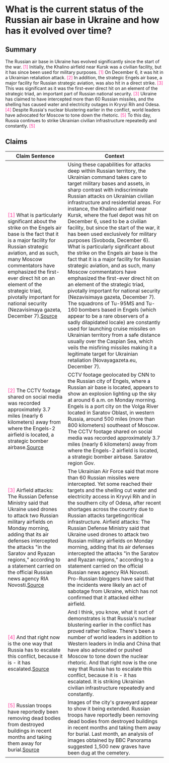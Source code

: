 # What is the current status of the Russian air base in Ukraine and how has it evolved over time?

## Summary
The Russian air base in Ukraine has evolved significantly since the start of the war. <font color=#FF3399>[1]</font> Initially, the Khalino airfield near Kursk was a civilian facility, but it has since been used for military purposes. <font color=#FF3399>[1]</font> On December 6, it was hit in a Ukrainian retaliation attack. <font color=#FF3399>[2]</font> In addition, the strategic Engels air base, a major facility for Russian strategic aviation, was also hit in a direct strike. <font color=#FF3399>[3]</font> This was significant as it was the first-ever direct hit on an element of the strategic triad, an important part of Russian national security. <font color=#FF3399>[3]</font> Ukraine has claimed to have intercepted more than 60 Russian missiles, and the shelling has caused water and electricity outages in Kryvyi Rih and Odesa. <font color=#FF3399>[4]</font> Despite Russia's nuclear blustering earlier in the conflict, world leaders have advocated for Moscow to tone down the rhetoric. <font color=#FF3399>[5]</font> To this day, Russia continues to strike Ukrainian civilian infrastructure repeatedly and constantly. <font color=#FF3399>[5]</font>

## Claims
| Claim Sentence | Context |
|---|---|
|<font color=#FF3399>[1]</font> What is particularly significant about the strike on the Engels air base is the fact that it is a major facility for Russian strategic aviation, and as such, many Moscow commentators have emphasized the first-ever direct hit on an element of the strategic triad, pivotally important for national security (Nezavisimaya gazeta, December 7).<a href="https://blogs.prio.org/2022/12/as-ukraine-conducts-deep-strikes-russia-turns-to-iran/" target="_blank">Source</a>| Using these capabilities for attacks deep within Russian territory, the Ukrainian command takes care to target military bases and assets, in sharp contrast with indiscriminate Russian attacks on Ukrainian civilian infrastructure and residential areas. For instance, the Khalino airfield near Kursk, where the fuel depot was hit on December 6, used to be a civilian facility, but since the start of the war, it has been used exclusively for military purposes (Svoboda, December 6). What is particularly significant about the strike on the Engels air base is the fact that it is a major facility for Russian strategic aviation, and as such, many Moscow commentators have emphasized the first-ever direct hit on an element of the strategic triad, pivotally important for national security (Nezavisimaya gazeta, December 7). The squadrons of Tu-95MS and Tu-160 bombers based in Engels (which appear to be a rare observers of a sadly dilapidated locale) are constantly used for launching cruise missiles on Ukrainian territory from a safe distance usually over the Caspian Sea, which veils the misfiring missiles making it a legitimate target for Ukrainian retaliation (Novayagazeta.eu, December 7).|
|<font color=#FF3399>[2]</font> The CCTV footage shared on social media was recorded approximately 3.7 miles (nearly 6 kilometers) away from where the Engels-2 airfield is located, a strategic bomber airbase.<a href="https://www.cnn.com/europe/live-news/russia-ukraine-war-news-12-05-22/h_6eeb3ad591b4d24918fee1e0c377932b" target="_blank">Source</a>| CCTV footage geolocated by CNN to the Russian city of Engels, where a Russian air base is located, appears to show an explosion lighting up the sky at around 6 a.m. on Monday morning. Engels is a port city on the Volga River located in Saratov Oblast, in western Russia, around 500 miles (more than 800 kilometers) southeast of Moscow. The CCTV footage shared on social media was recorded approximately 3.7 miles (nearly 6 kilometers) away from where the Engels-2 airfield is located, a strategic bomber airbase. Saratov region Gov.|
|<font color=#FF3399>[3]</font> Airfield attacks: The Russian Defense Ministry said that Ukraine used drones to attack two Russian military airfields on Monday morning, adding that its air defenses intercepted the attacks "in the Saratov and Ryazan regions," according to a statement carried on the official Russian news agency RIA Novosti.<a href="https://www.cnn.com/europe/live-news/russia-ukraine-war-news-12-06-22/h_7563e3055f00ce01f0738b7fc35b43ac" target="_blank">Source</a>| The Ukrainian Air Force said that more than 60 Russian missiles were intercepted. Yet some reached their targets and the shelling cut water and electricity access in Kryvyi Rih and in the southern city of Odesa, after recent shortages across the country due to Russian attacks targetingcritical infrastructure. Airfield attacks: The Russian Defense Ministry said that Ukraine used drones to attack two Russian military airfields on Monday morning, adding that its air defenses intercepted the attacks "in the Saratov and Ryazan regions," according to a statement carried on the official Russian news agency RIA Novosti. Pro-Russian bloggers have said that the incidents were likely an act of sabotage from Ukraine, which has not confirmed that it attacked either airfield.|
|<font color=#FF3399>[4]</font> And that right now is the one way that Russia has to escalate this conflict, because it is - it has escalated.<a href="https://www.npr.org/2022/12/07/1141180512/russia-blames-ukrainian-drones-for-explosions-at-two-air-bases-within-the-countr" target="_blank">Source</a>| And I think, you know, what it sort of demonstrates is that Russia's nuclear blustering earlier in the conflict has proved rather hollow. There's been a number of world leaders in addition to Western leaders in India and China that have also advocated or pushed Moscow to tone down the nuclear rhetoric. And that right now is the one way that Russia has to escalate this conflict, because it is - it has escalated. It is striking Ukrainian civilian infrastructure repeatedly and constantly.|
|<font color=#FF3399>[5]</font> Russian troops have reportedly been removing dead bodies from destroyed buildings in recent months and taking them away for burial.<a href="https://www.bbc.com/news/world-europe-63846154" target="_blank">Source</a>| Images of the city's graveyard appear to show it being extended. Russian troops have reportedly been removing dead bodies from destroyed buildings in recent months and taking them away for burial. Last month, an analysis of images obtained by BBC Panorama suggested 1,500 new graves have been dug at the cemetery.|
